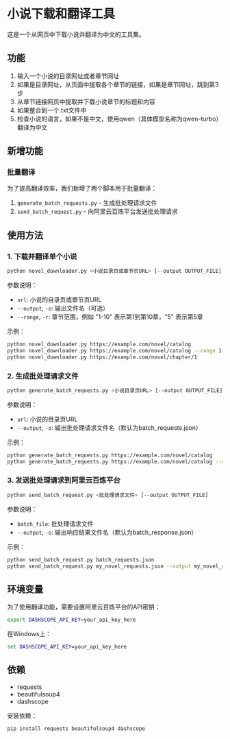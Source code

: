 # 小说下载和翻译工具

这是一个从网页中下载小说并翻译为中文的工具集。

## 功能

1. 输入一个小说的目录网址或者章节网址
2. 如果是目录网址，从页面中提取各个章节的链接，如果是章节网址，跳到第3步
3. 从章节链接网页中提取并下载小说章节的标题和内容
4. 如果整合到一个.txt文件中
5. 检查小说的语言，如果不是中文，使用qwen（具体模型名称为qwen-turbo）翻译为中文

## 新增功能

### 批量翻译

为了提高翻译效率，我们新增了两个脚本用于批量翻译：

1. `generate_batch_requests.py` - 生成批处理请求文件
2. `send_batch_request.py` - 向阿里云百炼平台发送批处理请求

## 使用方法

### 1. 下载并翻译单个小说

```bash
python novel_downloader.py <小说目录页或章节页URL> [--output OUTPUT_FILE] [--range RANGE]
```

参数说明：
- `url`: 小说的目录页或章节页URL
- `--output`, `-o`: 输出文件名（可选）
- `--range`, `-r`: 章节范围，例如 "1-10" 表示第1到第10章，"5" 表示第5章

示例：
```bash
python novel_downloader.py https://example.com/novel/catalog
python novel_downloader.py https://example.com/novel/catalog --range 1-10
python novel_downloader.py https://example.com/novel/chapter/1
```

### 2. 生成批处理请求文件

```bash
python generate_batch_requests.py <小说目录页URL> [--output OUTPUT_FILE]
```

参数说明：
- `url`: 小说的目录页URL
- `--output`, `-o`: 输出批处理请求文件名（默认为batch_requests.json）

示例：
```bash
python generate_batch_requests.py https://example.com/novel/catalog
python generate_batch_requests.py https://example.com/novel/catalog --output my_novel_requests.json
```

### 3. 发送批处理请求到阿里云百炼平台

```bash
python send_batch_request.py <批处理请求文件> [--output OUTPUT_FILE]
```

参数说明：
- `batch_file`: 批处理请求文件
- `--output`, `-o`: 输出响应结果文件名（默认为batch_response.json）

示例：
```bash
python send_batch_request.py batch_requests.json
python send_batch_request.py my_novel_requests.json --output my_novel_response.json
```

## 环境变量

为了使用翻译功能，需要设置阿里云百炼平台的API密钥：

```bash
export DASHSCOPE_API_KEY=your_api_key_here
```

在Windows上：
```cmd
set DASHSCOPE_API_KEY=your_api_key_here
```

## 依赖

- requests
- beautifulsoup4
- dashscope

安装依赖：
```bash
pip install requests beautifulsoup4 dashscope
```